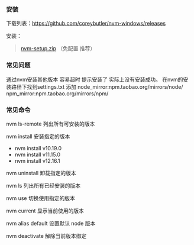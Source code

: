 
### 安装

下载列表：https://github.com/coreybutler/nvm-windows/releases

安装：
 > [nvm-setup.zip](https://github.com/coreybutler/nvm-windows/releases/download/1.1.7/nvm-setup.zip) （免配置 推荐） 

### 常见问题

通过nvm安装其他版本 容易超时 提示安装了 实际上没有安装成功。
在nvm的安装路径下找到settings.txt
添加
node_mirror:npm.taobao.org/mirrors/node/
npm_mirror:npm.taobao.org/mirrors/npm/

### 常见命令

nvm ls-remote 列出所有可安装的版本

nvm install <version> 安装指定的版本

- nvm install v10.19.0
- nvm install v11.15.0
- nvm install v12.16.1

nvm uninstall <version> 卸载指定的版本

nvm ls 列出所有已经安装的版本

nvm use <version> 切换使用指定的版本

nvm current 显示当前使用的版本

nvm alias default <version> 设置默认 node 版本

nvm deactivate 解除当前版本绑定